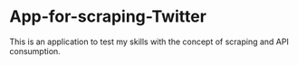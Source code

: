 # App-for-scraping-Twitter
This is an application to test my skills with the concept of scraping and API consumption.
